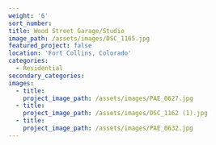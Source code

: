```yaml
---
weight: '6'
sort_number:
title: Wood Street Garage/Studio
image_path: /assets/images/DSC_1165.jpg
featured_project: false
location: 'Fort Collins, Colorado'
categories:
  - Residential
secondary_categories:
images:
  - title:
    project_image_path: /assets/images/PAE_0627.jpg
  - title:
    project_image_path: /assets/images/DSC_1162 (1).jpg
  - title:
    project_image_path: /assets/images/PAE_0632.jpg
---
```


